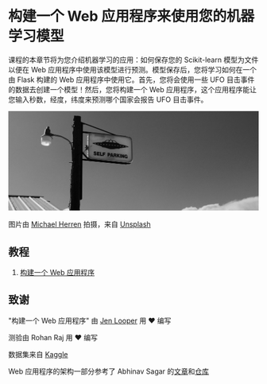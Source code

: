 # 构建一个 Web 应用程序来使用您的机器学习模型

课程的本章节将为您介绍机器学习的应用：如何保存您的 Scikit-learn 模型为文件以便在 Web 应用程序中使用该模型进行预测。模型保存后，您将学习如何在一个由 Flask 构建的 Web 应用程序中使用它。首先，您将会使用一些 UFO 目击事件的数据去创建一个模型！然后，您将构建一个 Web 应用程序，这个应用程序能让您输入秒数，经度，纬度来预测哪个国家会报告 UFO 目击事件。

![UFO Parking](images/ufo.jpg)

图片由 <a href="https://unsplash.com/@mdherren?utm_source=unsplash&utm_medium=referral&utm_content=creditCopyText">Michael Herren</a> 拍摄，来自 <a href="https://unsplash.com/s/photos/ufo?utm_source=unsplash&utm_medium=referral&utm_content=creditCopyText">Unsplash</a>

## 教程

1. [构建一个 Web 应用程序](1-Web-App/translations/README.zh-cn.md)

## 致谢

"构建一个 Web 应用程序" 由 [Jen Looper](https://twitter.com/jenlooper) 用 ♥ 编写️

测验由 Rohan Raj 用 ♥️ 编写

数据集来自 [Kaggle](https://www.kaggle.com/NUFORC/ufo-sightings)

Web 应用程序的架构一部分参考了 Abhinav Sagar 的[文章](https://towardsdatascience.com/how-to-easily-deploy-machine-learning-models-using-flask-b95af8fe34d4)和[仓库](https://github.com/abhinavsagar/machine-learning-deployment) 

